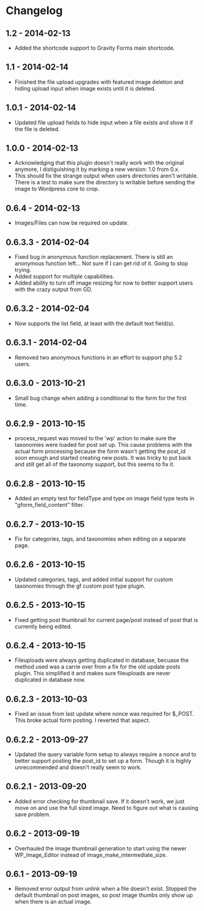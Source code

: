 # Changelog

## 1.2 - 2014-02-13

- Added the shortcode support to Gravity Forms main shortcode.

## 1.1 - 2014-02-14

- Finished the file upload upgrades with featured image deletion and hiding upload input when image exists until it is deleted.

## 1.0.1 - 2014-02-14

- Updated file upload fields to hide input when a file exists and show it if the file is deleted.

## 1.0.0 - 2014-02-13

- Acknowledging that this plugin doesn't really work with the original anymore, I distiguishing it by marking a new version: 1.0 from 0.x.
- This should fix the strange output when users directories aren't writable. There is a test to make sure the directory is writable before sending the image to Wordpress core to crop.

## 0.6.4 - 2014-02-13

- Images/Files can now be required on update.

## 0.6.3.3 - 2014-02-04

- Fixed bug in anonymous function replacement. There is still an anonymous function left... Not sure if I can get rid of it. Going to stop trying.
- Added support for multiple capabilities.
- Added ability to turn off image resizing for now to better support users with the crazy output from GD.

## 0.6.3.2 - 2014-02-04

- Now supports the list field, at least with the default text field(s).

## 0.6.3.1 - 2014-02-04

- Removed two anonymous functions in an effort to support php 5.2 users.

## 0.6.3.0 - 2013-10-21

- Small bug change when adding a conditional to the form for the first time.

## 0.6.2.9 - 2013-10-15

- process_request was moved to the 'wp' action to make sure the taxonomies were loaded for post set up. This cause problems with the actual form processing because the form wasn't getting the post_id soon enough and started creating new posts. It was tricky to put back and still get all of the taxonomy support, but this seems to fix it.

## 0.6.2.8 - 2013-10-15

- Added an empty test for fieldType and type on image field type tests in "gform_field_content" filter.

## 0.6.2.7 - 2013-10-15

- Fix for categories, tags, and taxonomies when editing on a separate page.

## 0.6.2.6 - 2013-10-15

- Updated categories, tags, and added initial support for custom taxonomies through the gf custom post type plugin.

## 0.6.2.5 - 2013-10-15

- Fixed getting post thumbnail for current page/post instead of post that is currently being edited.

## 0.6.2.4 - 2013-10-15

- Fileuploads were always getting duplicated in database, becuase the method used was a carrie over from a fix for the old update posts plugin. This simplified it and makes sure fileuploads are never duplicated in database now.

## 0.6.2.3 - 2013-10-03

- Fixed an issue from last update where nonce was required for $_POST. This broke actual form posting. I reverted that aspect.

## 0.6.2.2 - 2013-09-27

- Updated the query variable form setup to always require a nonce and to better support posting the post_id to set up a form. Though it is highly unrecommended and doesn't really seem to work.

## 0.6.2.1 - 2013-09-20

- Added error checking for thumbnail save. If it doesn't work, we just move on and use the full sized image. Need to figure out what is causing save problem.

## 0.6.2 - 2013-09-19

- Overhauled the image thumbnail generation to start using the newer WP_Image_Editor instead of image_make_intermediate_size.

## 0.6.1 - 2013-09-19

- Removed error output from unlink when a file doesn't exist. Stopped the default thumbnail on post images, so post image thumbs only show up when there is an actual image.